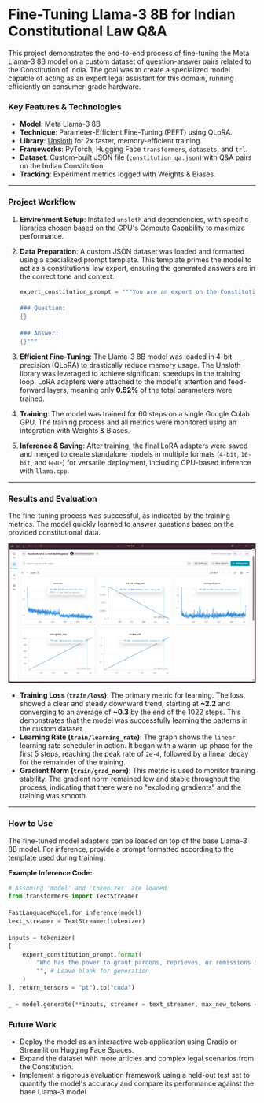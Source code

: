 # Fine-Tuning Llama-3 8B for Indian Constitutional Law Q&A

This project demonstrates the end-to-end process of fine-tuning the Meta Llama-3 8B model on a custom dataset of question-answer pairs related to the Constitution of India. The goal was to create a specialized model capable of acting as an expert legal assistant for this domain, running efficiently on consumer-grade hardware.

### Key Features & Technologies
-   **Model**: Meta Llama-3 8B
-   **Technique**: Parameter-Efficient Fine-Tuning (PEFT) using QLoRA.
-   **Library**: [Unsloth](https://github.com/unslothai/unsloth) for 2x faster, memory-efficient training.
-   **Frameworks**: PyTorch, Hugging Face `transformers`, `datasets`, and `trl`.
-   **Dataset**: Custom-built JSON file (`constitution_qa.json`) with Q&A pairs on the Indian Constitution.
-   **Tracking**: Experiment metrics logged with Weights & Biases.

---

### Project Workflow

1.  **Environment Setup**: Installed `unsloth` and dependencies, with specific libraries chosen based on the GPU's Compute Capability to maximize performance.

2.  **Data Preparation**: A custom JSON dataset was loaded and formatted using a specialized prompt template. This template primes the model to act as a constitutional law expert, ensuring the generated answers are in the correct tone and context.

    ```python
    expert_constitution_prompt = """You are an expert on the Constitution of India. Your task is to answer the following question directly and accurately based on constitutional principles.

    ### Question:
    {}

    ### Answer:
    {}"""
    ```

3.  **Efficient Fine-Tuning**: The Llama-3 8B model was loaded in 4-bit precision (QLoRA) to drastically reduce memory usage. The Unsloth library was leveraged to achieve significant speedups in the training loop. LoRA adapters were attached to the model's attention and feed-forward layers, meaning only **0.52%** of the total parameters were trained.

4.  **Training**: The model was trained for 60 steps on a single Google Colab GPU. The training process and all metrics were monitored using an integration with Weights & Biases.

5.  **Inference & Saving**: After training, the final LoRA adapters were saved and merged to create standalone models in multiple formats (`4-bit`, `16-bit`, and `GGUF`) for versatile deployment, including CPU-based inference with `llama.cpp`.

---

### Results and Evaluation

The fine-tuning process was successful, as indicated by the training metrics. The model quickly learned to answer questions based on the provided constitutional data.

![Training Graphs](graph.png)

* **Training Loss (`train/loss`)**: The primary metric for learning. The loss showed a clear and steady downward trend, starting at **~2.2** and converging to an average of **~0.3** by the end of the 1022 steps. This demonstrates that the model was successfully learning the patterns in the custom dataset.
* **Learning Rate (`train/learning_rate`)**: The graph shows the `linear` learning rate scheduler in action. It began with a warm-up phase for the first 5 steps, reaching the peak rate of `2e-4`, followed by a linear decay for the remainder of the training.
* **Gradient Norm (`train/grad_norm`)**: This metric is used to monitor training stability. The gradient norm remained low and stable throughout the process, indicating that there were no "exploding gradients" and the training was smooth.

---

### How to Use

The fine-tuned model adapters can be loaded on top of the base Llama-3 8B model. For inference, provide a prompt formatted according to the template used during training.

**Example Inference Code:**
```python
# Assuming 'model' and 'tokenizer' are loaded
from transformers import TextStreamer

FastLanguageModel.for_inference(model)
text_streamer = TextStreamer(tokenizer)

inputs = tokenizer(
[
    expert_constitution_prompt.format(
        "Who has the power to grant pardons, reprieves, or remissions of punishment?",
        "", # Leave blank for generation
    )
], return_tensors = "pt").to("cuda")

_ = model.generate(**inputs, streamer = text_streamer, max_new_tokens = 128)
```

### Future Work
-   Deploy the model as an interactive web application using Gradio or Streamlit on Hugging Face Spaces.
-   Expand the dataset with more articles and complex legal scenarios from the Constitution.
-   Implement a rigorous evaluation framework using a held-out test set to quantify the model's accuracy and compare its performance against the base Llama-3 model.
